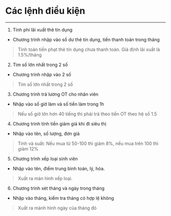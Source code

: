 # Các lệnh điều kiện
***
1. Tính phí lãi xuất thẻ tín dụng
* Chương trình nhập vào số dư thẻ tín dụng, tiền thanh toán trong tháng
> Tính toán tiền phạt thẻ tín dụng chưa thanh toán. Giả định lãi xuất là 1.5%/tháng

2. Tìm số lớn nhất trong 2 số
* Chương trình nhập vào 2 số
> Tìm số lớn nhất trong 2 số

3. Chương trình trả lương OT cho nhân viên
* Nhập vào số giờ làm và số tiền làm trong 1h
> Nếu số giờ lớn hơn 40 tiếng thì phải trả theo tiền OT theo hệ số 1.5

4. Chương trình tính tiền giảm giá khi đi siêu thị
* Nhập vào tên, số lượng, đơn giá
> Tính và suất: Nếu mua từ 50-100 thì giảm 8%, nếu mua trên 100 thì giảm 12%

5. Chương trình xếp loại sinh viên
* Nhập vào tên, điểm trung bình toán, lý, hóa. 
> Xuất ra màn hình xếp loại.

6. Chương trình xét tháng và ngày trong tháng
* Nhập vào tháng, kiểm tra tháng có hợp lệ không 
> Xuất ra mành hình ngày của tháng đó
